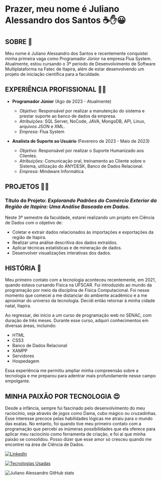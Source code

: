 # Prazer, meu nome é Juliano Alessandro dos Santos ☕✋😀

## SOBRE 🧑
Meu nome é Juliano Alessandro dos Santos e recentemente conquistei minha primeira vaga como Programador Júnior na empresa Flua System. Atualmente, estou cursando o 3º período de Desenvolvimento de Software Multiplataforma na Fatec de Itapira, além de estar desenvolvendo um projeto de iniciação científica para a faculdade.

## EXPERIÊNCIA PROFISSIONAL 🧑‍💼
- **Programador Júnior** (Ago de 2023 - Atualmente)
  - *Objetivo:* Responsável por realizar a manutenção do sistema e prestar suporte ao banco de dados da empresa.
  - *Atribuições:* SQL Server, NoCode, JAVA, MongoDB, API, Linux, arquivos JSON e XML.
  - *Empresa:* Flua System

- **Analista de Suporte ao Usuário** (Fevereiro de 2023 - Maio de 2023)
  - *Objetivo:* Responsável por realizar o Suporte Humanizado aos Clientes.
  - *Atribuições:* Comunicação oral, treinamento ao Cliente sobre o Sistema, utilização do ANYDESK, Banco de Dados Relacional.
  - *Empresa:* Mindware Informática

## PROJETOS 🧪🔬
### Título do Projeto: *Explorando Padrões do Comércio Exterior da Região de Itapira: Uma Análise Baseada em Dados.*
Neste 3º semestre da faculdade, estarei realizando um projeto em Ciência de Dados com o objetivo de:
- Coletar e extrair dados relacionados às importações e exportações da região de Itapira.
- Realizar uma análise descritiva dos dados extraídos.
- Aplicar técnicas estatísticas e de mineração de dados.
- Desenvolver visualizações interativas dos dados.

## HISTÓRIA 📜
Meu primeiro contato com a tecnologia aconteceu recentemente, em 2021, quando estava cursando Física na UFSCAR. Fui introduzido ao mundo da programação por meio da disciplina de Física Computacional. Foi nesse momento que comecei a me distanciar do ambiente acadêmico e a me aproximar do universo da tecnologia. Decidi então retornar à minha cidade natal, Itapira.

Ao regressar, dei início a um curso de programação web no SENAC, com duração de três meses. Durante esse curso, adquiri conhecimentos em diversas áreas, incluindo:
- HTML
- CSS3
- Banco de Dados Relacional
- XAMPP
- Servidores
- Hospedagem

Essa experiência me permitiu ampliar minha compreensão sobre a tecnologia e me preparou para adentrar mais profundamente nesse campo empolgante.

## MINHA PAIXÃO POR TECNOLOGIA 😍
Desde a infância, sempre fui fascinado pelo desenvolvimento do meu raciocínio, seja através de jogos como Dama, cubo mágico ou cruzadinhas. Esse interesse precoce pelas habilidades lógicas me atraiu para o mundo das exatas. No entanto, foi quando tive meu primeiro contato com a programação que percebi as inúmeras possibilidades que ela oferece para aplicar meu raciocínio como ferramenta de criação, e foi aí que minha paixão se consolidou. Posso dizer que esse amor só cresceu quando me encontrei na área de Ciência de Dados.

[![LinkedIn](https://img.shields.io/badge/LinkedIn-0077B5?style=for-the-badge&logo=linkedin&logoColor=white)](https://www.linkedin.com/in/julianoalessandro/)

[![Tecnologias Usadas](https://github-readme-stats.vercel.app/api/top-langs/?username=julianoAlessandro&exclude_repo=github-readme-stats,anuraghazra.github.io)](https://github.com/anuraghazra/github-readme-stats)

![Juliano Alessandro GitHub stats](https://github-readme-stats.vercel.app/api?username=julianoAlessandro&show_icons=true&theme=radical)
